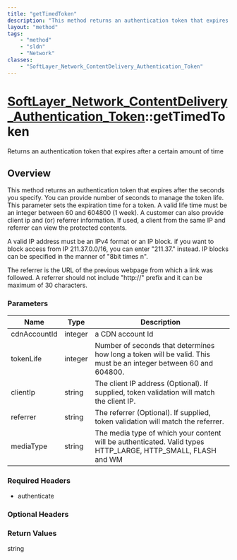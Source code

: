 ```yaml
---
title: "getTimedToken"
description: "This method returns an authentication token that expires after the seconds you specify. You can provide number of second... "
layout: "method"
tags:
    - "method"
    - "sldn"
    - "Network"
classes:
    - "SoftLayer_Network_ContentDelivery_Authentication_Token"
---
```

# [SoftLayer_Network_ContentDelivery_Authentication_Token](/reference/services/SoftLayer_Network_ContentDelivery_Authentication_Token)::getTimedToken

Returns an authentication token that expires after a certain amount of time


## Overview 
This method returns an authentication token that expires after the seconds you specify. You can provide number of seconds to manage the token life.  This parameter sets the expiration time for a token. A valid life time must be an integer between 60 and 604800 (1 week). A customer can also provide client ip and (or) referrer information.  If used, a client from the same IP and referrer can view the protected contents. 

A valid IP address must be an IPv4 format or an IP block. if you want to block access from IP 211.37.0.0/16, you can enter "211.37." instead. IP blocks can be specified in the manner of "8bit times n". 

The referrer is the URL of the previous webpage from which a link was followed.  A referrer should not include "http://" prefix and it can be maximum of 30 characters. 

### Parameters 
|Name | Type | Description |
| --- | --- | --- |
|cdnAccountId| integer| a CDN account Id|
|tokenLife| integer| Number of seconds that determines how long a token will be valid.  This must be an integer between 60 and 604800.|
|clientIp| string| The client IP address (Optional). If supplied, token validation will match the client IP.|
|referrer| string| The referrer (Optional). If supplied, token validation will match the referrer.|
|mediaType| string| The media type of which your content will be authenticated. Valid types HTTP_LARGE, HTTP_SMALL, FLASH and WM|


### Required Headers
* authenticate

### Optional Headers

### Return Values
string

